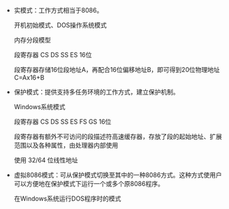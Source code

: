 - 实模式：工作方式相当于8086。

  开机初始模式、DOS操作系统模式

  内存分段模型

  段寄存器 CS DS SS ES 16位

  段寄存器存储16位段地址A，再配合16位偏移地址B，即可得到20位物理地址C=Ax16+B

- 保护模式：提供支持多任务环境的工作方式，建立保护机制。

  Windows系统模式

  段寄存器 CS DS SS ES FS GS 16位

  段寄存器有额外不可访问的段描述符高速缓存器，存放了段的起始地址、扩展范围以及各种属性，由处理器内部使用

  使用 32/64 位线性地址

- 虚拟8086模式：可从保护模式切换至其中的一种8086方式。这种方式使用户可以方便地在保护模式下运行一个或多个原8086程序。

  在Windows系统运行DOS程序时的模式